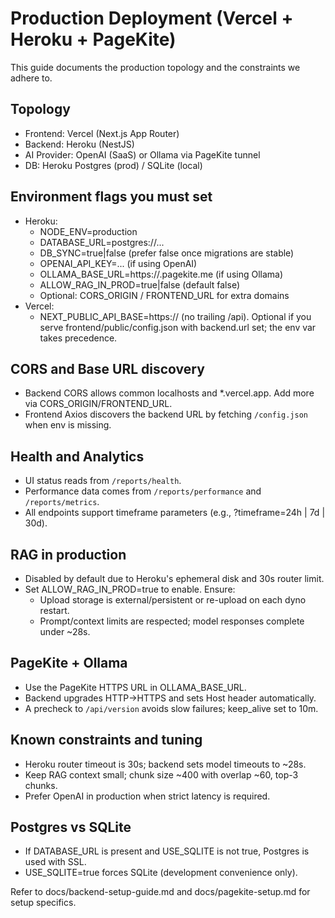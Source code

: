 # Production Deployment (Vercel + Heroku + PageKite)

This guide documents the production topology and the constraints we adhere to.

## Topology
- Frontend: Vercel (Next.js App Router)
- Backend: Heroku (NestJS)
- AI Provider: OpenAI (SaaS) or Ollama via PageKite tunnel
- DB: Heroku Postgres (prod) / SQLite (local)

## Environment flags you must set
- Heroku:
  - NODE_ENV=production
  - DATABASE_URL=postgres://...
  - DB_SYNC=true|false (prefer false once migrations are stable)
  - OPENAI_API_KEY=... (if using OpenAI)
  - OLLAMA_BASE_URL=https://<subdomain>.pagekite.me (if using Ollama)
  - ALLOW_RAG_IN_PROD=true|false (default false)
  - Optional: CORS_ORIGIN / FRONTEND_URL for extra domains
- Vercel:
  - NEXT_PUBLIC_API_BASE=https://<backend-domain> (no trailing /api). Optional if you serve frontend/public/config.json with backend.url set; the env var takes precedence.

## CORS and Base URL discovery
- Backend CORS allows common localhosts and *.vercel.app. Add more via CORS_ORIGIN/FRONTEND_URL.
- Frontend Axios discovers the backend URL by fetching `/config.json` when env is missing.

## Health and Analytics
- UI status reads from `/reports/health`.
- Performance data comes from `/reports/performance` and `/reports/metrics`.
- All endpoints support timeframe parameters (e.g., ?timeframe=24h | 7d | 30d).

## RAG in production
- Disabled by default due to Heroku's ephemeral disk and 30s router limit.
- Set ALLOW_RAG_IN_PROD=true to enable. Ensure:
  - Upload storage is external/persistent or re-upload on each dyno restart.
  - Prompt/context limits are respected; model responses complete under ~28s.

## PageKite + Ollama
- Use the PageKite HTTPS URL in OLLAMA_BASE_URL.
- Backend upgrades HTTP→HTTPS and sets Host header automatically.
- A precheck to `/api/version` avoids slow failures; keep_alive set to 10m.

## Known constraints and tuning
- Heroku router timeout is 30s; backend sets model timeouts to ~28s.
- Keep RAG context small; chunk size ~400 with overlap ~60, top-3 chunks.
- Prefer OpenAI in production when strict latency is required.

## Postgres vs SQLite
- If DATABASE_URL is present and USE_SQLITE is not true, Postgres is used with SSL.
- USE_SQLITE=true forces SQLite (development convenience only).

Refer to docs/backend-setup-guide.md and docs/pagekite-setup.md for setup specifics.
